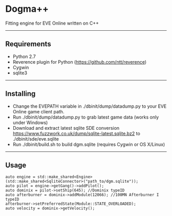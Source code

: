 # Dogma++

Fitting engine for EVE Online written on C++

-------------------------------------------------------------------------------

## Requirements
- Python 2.7
- Reverence plugin for Python (https://github.com/ntt/reverence)
- Cygwin
- sqlite3

-------------------------------------------------------------------------------

## Installing
- Change the EVEPATH variable in ./dbinit/dump/datadump.py to your EVE Online game client path.
- Run ./dbinit/dump/datadump.py to grab latest game data (works only under Windows)
- Download and extract latest sqlite SDE conversion https://www.fuzzwork.co.uk/dump/sqlite-latest.sqlite.bz2 to ./dbinit/sde/eve.sqlite
- Run ./dbinit/build.sh to build dgm.sqlite (requires Cygwin or OS X/Linux)

-------------------------------------------------------------------------------

## Usage
	auto engine = std::make_shared<Engine>(std::make_shared<SqliteConnector>("path_to/dgm.sqlite"));
	auto pilot = engine->getGang()->addPilot();
	auto dominix = pilot->setShip(645); //Dominix typeID
	auto afterburner = dominix->addModule(12066); //100MN Afterburner I typeID
	afterburner->setPreferredState(Module::STATE_OVERLOADED);
	auto velocity = dominix->getVelocity();
